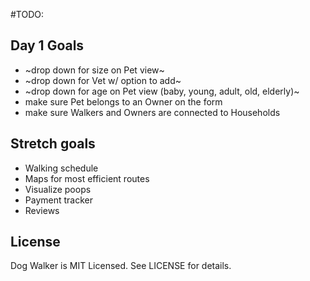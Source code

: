 #TODO:

## Day 1 Goals
* ~drop down for size on Pet view~
* ~drop down for Vet w/ option to add~
* ~drop down for age on Pet view (baby, young, adult, old, elderly)~
* make sure Pet belongs to an Owner on the form
* make sure Walkers and Owners are connected to Households

## Stretch goals
* Walking schedule
* Maps for most efficient routes
* Visualize poops 
* Payment tracker
* Reviews

## License

Dog Walker is MIT Licensed. See LICENSE for details.